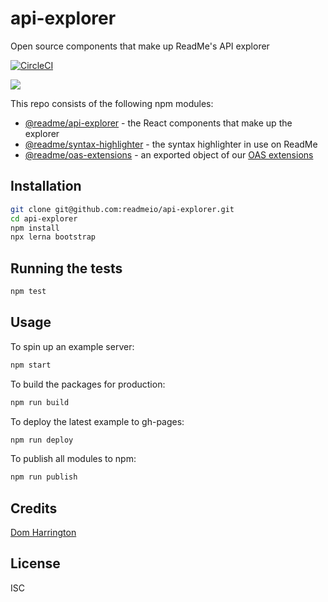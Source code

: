 # api-explorer

Open source components that make up ReadMe's API explorer

[![CircleCI](https://circleci.com/gh/readmeio/api-explorer.svg?style=svg&circle-token=2a91256819c6da2e388896859d4f7fbb34ec9d84)](https://circleci.com/gh/readmeio/api-explorer)

[![](https://d3vv6lp55qjaqc.cloudfront.net/items/1M3C3j0I0s0j3T362344/Untitled-2.png)](https://readme.io)

This repo consists of the following npm modules:

- [@readme/api-explorer](https://www.npmjs.com/package/@readme/api-explorer) - the React components that make up the explorer
- [@readme/syntax-highlighter](https://www.npmjs.com/package/@readme/syntax-highlighter) - the syntax highlighter in use on ReadMe
- [@readme/oas-extensions](https://www.npmjs.com/package/@readme/oas-extensions) - an exported object of our [OAS extensions](https://readme.readme.io/v2.0/docs/swagger-extensions)

## Installation

```sh
git clone git@github.com:readmeio/api-explorer.git
cd api-explorer
npm install
npx lerna bootstrap
```

## Running the tests

```sh
npm test
```

## Usage

To spin up an example server:

```sh
npm start
```

To build the packages for production:

```sh
npm run build
```

To deploy the latest example to gh-pages:

```sh
npm run deploy
```

To publish all modules to npm:

```sh
npm run publish
```

## Credits
[Dom Harrington](https://github.com/domharrington)

## License

ISC
